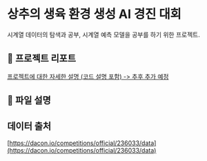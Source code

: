 # 상추의 생육 환경 생성 AI 경진 대회
시계열 데이터의 탐색과 공부, 시계열 예측 모델을 공부를 하기 위한 프로젝트.  

## 📝 프로젝트 리포트  
[프로젝트에 대한 자세한 설명 (코드 설명 포함) -> 추후 추가 예정](https://cooing-howler-35f.notion.site/AI-343c3ef480c24d969426fc07587b157e)  

## 📂 파일 설명  

## 데이터 출처  
[https://dacon.io/competitions/official/236033/data](https://dacon.io/competitions/official/236033/data)
